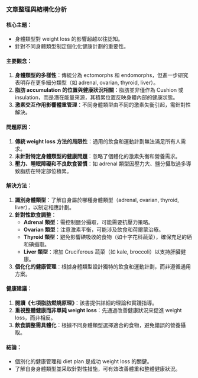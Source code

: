 ### 文章整理與結構化分析

#### 核心主題：  
- 身體類型對 weight loss 的影響超越以往認知。
- 針對不同身體類型制定個化化健康計劃的重要性。

#### 主要觀念：
1. **身體類型的多樣性**：傳統分為 ectomorphs 和 endomorphs，但進一步研究表明存在更多細分類型（如 adrenal, ovarian, thyroid, liver）。
2. **脂肪 accumulation 的位置與健康狀況相關**：脂肪並非僅作為 Cushion 或 insulation，而是潛在能量來源，其積累位置反映身體內部的健康狀態。
3. **激素交互作用影響體重管理**：不同身體類型由不同的激素失衡引起，需針對性解決。

#### 問題原因：
1. **傳統 weight loss 方法的局限性**：通用的飲食和運動計劃無法滿足所有人需求。
2. **未針對特定身體類型的健康問題**：忽略了個體化的激素失衡和營養需求。
3. **壓力、睡眠障礙和不良飲食習慣**：如 adrenal 類型因壓力大、鹽分攝取過多導致脂肪在特定部位積累。

#### 解決方法：
1. **識別身體類型**：了解自身屬於哪種身體類型（adrenal, ovarian, thyroid, liver），以制定相應計劃。
2. **針對性飲食調整**：
   - **Adrenal 類型**：需控制鹽分攝取，可能需要抗壓力策略。
   - **Ovarian 類型**：注意激素平衡，可能涉及飲食和荷爾蒙治療。
   - **Thyroid 類型**：避免影響碘吸收的食物（如十字花科蔬菜），確保充足的硒和碘攝取。
   - **Liver 類型**：增加 Cruciferous 蔬菜（如 kale, broccoli）以支持肝臟健康。
3. **個化化的健康管理**：根據身體類型設計獨特的飲食和運動計劃，而非遵循通用方案。

#### 健康建議：
1. **閱讀《七項脂肪燃燒原理》**：該書提供詳細的理論和實踐指導。
2. **重視整體健康而非單純 weight loss**：先通過改善健康狀況來促進 weight loss，而非相反。
3. **飲食調整需具體化**：根據不同身體類型選擇適合的食物，避免錯誤的營養攝取。

#### 結論：
- 個別化的健康管理和 diet plan 是成功 weight loss 的關鍵。
- 了解自身身體類型並采取針對性措施，可有效改善體重和整體健康狀況。